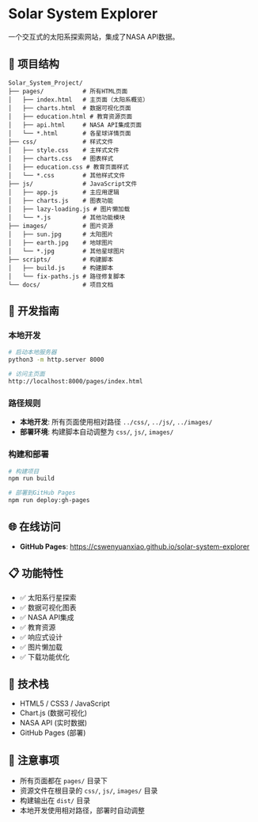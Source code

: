 # Solar System Explorer

一个交互式的太阳系探索网站，集成了NASA API数据。

## 📁 项目结构

```
Solar_System_Project/
├── pages/           # 所有HTML页面
│   ├── index.html   # 主页面（太阳系概览）
│   ├── charts.html  # 数据可视化页面
│   ├── education.html # 教育资源页面
│   ├── api.html     # NASA API集成页面
│   └── *.html       # 各星球详情页面
├── css/             # 样式文件
│   ├── style.css    # 主样式文件
│   ├── charts.css   # 图表样式
│   ├── education.css # 教育页面样式
│   └── *.css        # 其他样式文件
├── js/              # JavaScript文件
│   ├── app.js       # 主应用逻辑
│   ├── charts.js    # 图表功能
│   ├── lazy-loading.js # 图片懒加载
│   └── *.js         # 其他功能模块
├── images/          # 图片资源
│   ├── sun.jpg      # 太阳图片
│   ├── earth.jpg    # 地球图片
│   └── *.jpg        # 其他星球图片
├── scripts/         # 构建脚本
│   ├── build.js     # 构建脚本
│   └── fix-paths.js # 路径修复脚本
└── docs/            # 项目文档
```

## 🚀 开发指南

### 本地开发
```bash
# 启动本地服务器
python3 -m http.server 8000

# 访问主页面
http://localhost:8000/pages/index.html
```

### 路径规则
- **本地开发**: 所有页面使用相对路径 `../css/`, `../js/`, `../images/`
- **部署环境**: 构建脚本自动调整为 `css/`, `js/`, `images/`

### 构建和部署
```bash
# 构建项目
npm run build

# 部署到GitHub Pages
npm run deploy:gh-pages
```

## 🌐 在线访问
- **GitHub Pages**: https://cswenyuanxiao.github.io/solar-system-explorer

## 📋 功能特性
- ✅ 太阳系行星探索
- ✅ 数据可视化图表
- ✅ NASA API集成
- ✅ 教育资源
- ✅ 响应式设计
- ✅ 图片懒加载
- ✅ 下载功能优化

## 🔧 技术栈
- HTML5 / CSS3 / JavaScript
- Chart.js (数据可视化)
- NASA API (实时数据)
- GitHub Pages (部署)

## 📝 注意事项
- 所有页面都在 `pages/` 目录下
- 资源文件在根目录的 `css/`, `js/`, `images/` 目录
- 构建输出在 `dist/` 目录
- 本地开发使用相对路径，部署时自动调整 